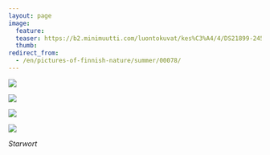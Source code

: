 ```yaml
---
layout: page
image:
  feature:
  teaser: https://b2.minimuutti.com/luontokuvat/kes%C3%A4/4/DS21899-245px.jpg
  thumb:
redirect_from:
  - /en/pictures-of-finnish-nature/summer/00078/
---
```


![](https://b2.minimuutti.com/luontokuvat/kes%C3%A4/4/DS21901-800px.jpg)

![](https://b2.minimuutti.com/luontokuvat/kes%C3%A4/4/DS21864-800px.jpg)

![](https://b2.minimuutti.com/luontokuvat/kes%C3%A4/4/DS21877-800px.jpg)

![](https://b2.minimuutti.com/luontokuvat/kes%C3%A4/4/DS21899-800px.jpg)

*Starwort*
